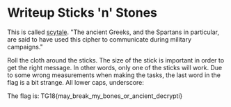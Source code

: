 # Writeup Sticks 'n' Stones

This is called [scytale](https://en.wikipedia.org/wiki/Scytale). "The ancient Greeks, and the Spartans in particular, are said to have used this cipher to communicate during military campaigns."

Roll the cloth around the sticks. 
The size of the stick is important in order to get the right message. 
In other words, only one of the sticks will work.
Due to some wrong measurements when making the tasks, 
the last word in the flag is a bit strange.
All lower caps, underscore:

The flag is: TG18{may_break_my_bones_or_ancient_decrypti}
